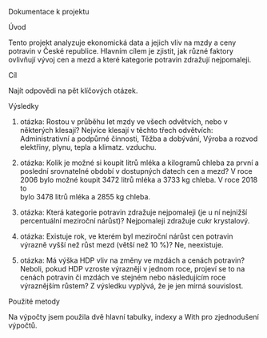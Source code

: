 Dokumentace k projektu

 Úvod 
  
Tento projekt analyzuje ekonomická data a jejich vliv na mzdy a ceny potravin v České republice. Hlavním cílem je zjistit, jak různé faktory ovlivňují vývoj cen a mezd a které kategorie potravin zdražují nejpomaleji.

 Cíl 
 
Najít odpovědi na pět klíčových otázek.

 Výsledky
   
1. otázka: Rostou v průběhu let mzdy ve všech odvětvích, nebo v některých klesají?
 Nejvíce klesají v těchto třech odvětvích: Administrativní a podpůrné činnosti, Těžba   a dobývání, Výroba a rozvod elektřiny, plynu, tepla a klimatz. vzduchu.
   
2. otázka: Kolik je možné si koupit litrů mléka a kilogramů chleba za první a poslední srovnatelné období v dostupných datech cen a mezd?
           V roce 2006 bylo možné koupit 3472 litrů mléka a 3733 kg chleba. V roce 2018 to     
           bylo 3478 litrů mléka a 2855 kg chleba.

3. otázka: Která kategorie potravin zdražuje nejpomaleji (je u ní nejnižší percentuální meziroční nárůst)?
    	Nejpomaleji zdražuje cukr krystalový.
    
4. otázka: Existuje rok, ve kterém byl meziroční nárůst cen potravin výrazně vyšší než růst mezd (větší než 10 %)?
   	Ne, neexistuje.
   
5. otázka: Má výška HDP vliv na změny ve mzdách a cenách potravin? Neboli, pokud HDP vzroste výrazněji v jednom roce, projeví se to na cenách potravin či mzdách ve stejném nebo následujícím roce výraznějším růstem?
   	Z výsledku vyplývá, že je jen mírná souvislost.
   
Použité metody 

Na výpočty jsem použila dvě hlavní tabulky, indexy a With pro zjednodušení výpočtů.



